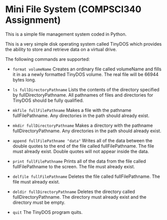 # Mini File System (COMPSCI340 Assignment)

This is a simple file management system coded in Python. 

This is a very simple disk operating system called TinyDOS which provides the ability to store and retrieve data on a virtual drive.

The following commands are supported:

- `format volumeName`
Creates an ordinary file called volumeName and fills it in as a newly formatted TinyDOS volume. The real file will be 66944 bytes long.

- `ls fullDirectoryPathname`
Lists the contents of the directory specified by fullDirectoryPathname. All pathnames of files and directories for TinyDOS should be fully qualified.

- `mkfile fullFilePathname`
Makes a file with the pathname fullFilePathname. Any directories in the path should already exist.

- `mkdir fullDirectoryPathname`
Makes a directory with the pathname fullDirectoryPathname. Any directories in the path should already exist.

- `append fullFilePathname "data"`
Writes all of the data between the double quotes to the end of the file called fullFilePathname. The file must already exist. Double quotes will not appear inside the data.

- `print fullFilePathname`
Prints all of the data from the file called fullFilePathname to the screen. The file must already exist.

- `delfile fullFilePathname`
Deletes the file called fullFilePathname. The file must already exist.

- `deldir fullDirectoryPathname`
Deletes the directory called fullDirectoryPathname. The directory must already exist and the directory must be empty.

- `quit`
The TinyDOS program quits.
